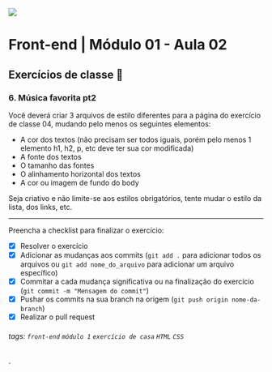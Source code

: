 ![](https://i.imgur.com/xG74tOh.png)

# Front-end | Módulo 01 - Aula 02

## Exercícios de classe 🏫

### 6. Música favorita pt2

Você deverá criar 3 arquivos de estilo diferentes para a página do exercício de classe 04, mudando pelo menos os seguintes elementos:

- A cor dos textos (não precisam ser todos iguais, porém pelo menos 1 elemento h1, h2, p, etc deve ter sua cor modificada)
- A fonte dos textos 
- O tamanho das fontes
- O alinhamento horizontal dos textos
- A cor ou imagem de fundo do body

Seja criativo e não limite-se aos estilos obrigatórios, tente mudar o estilo da lista, dos links, etc.

---

Preencha a checklist para finalizar o exercício:

- [x] Resolver o exercício
- [x] Adicionar as mudanças aos commits (`git add .` para adicionar todos os arquivos ou `git add nome_do_arquivo` para adicionar um arquivo específico)
- [x] Commitar a cada mudança significativa ou na finalização do exercício (`git commit -m "Mensagem do commit"`)
- [x] Pushar os commits na sua branch na origem (`git push origin nome-da-branch`)
- [x] Realizar o pull request

###### tags: `front-end` `módulo 1` `exercício de casa` `HTML` `CSS`
 

.